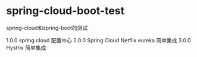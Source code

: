 # spring-cloud-boot-test
spring-cloud和spring-boot的测试

1.0.0 spring cloud 配置中心
2.0.0 Spring Cloud Netflix eureka 简单集成
3.0.0 Hystrix 简单集成